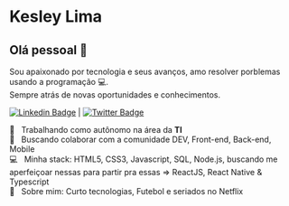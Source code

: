 # Kesley Lima

## Olá pessoal 👋
Sou apaixonado por tecnologia e seus avanços, amo resolver porblemas usando a programação :computer:.
<br/>Sempre atrás de novas oportunidades e conhecimentos.

[![Linkedin Badge](https://img.shields.io/badge/-KesleyLima-blue?style=flat-square&logo=Linkedin&logoColor=white&link=https://br.linkedin.com/in/kesley-de-lima-silva-9b248b174)](https://br.linkedin.com/in/kesley-de-lima-silva-9b248b174)
|
[![Twitter Badge](https://img.shields.io/badge/-@kesley_klima-blue?style=flat-square&logo=Twitter&logoColor=white&link=https://twitter.com/kesley_klima)](https://twitter.com/kesley_klima)

:rocket:  &nbsp; Trabalhando como autônomo na área da **TI**
<br/> :purple_heart: &nbsp; Buscando colaborar com a comunidade DEV, Front-end, Back-end, Mobile
<br/> :computer: &nbsp; Minha stack: HTML5, CSS3, Javascript, SQL, Node.js, buscando me aperfeiçoar nessas para partir pra essas => ReactJS, React Native & Typescript
<br/> 💬  &nbsp; Sobre mim: Curto tecnologias, Futebol e seriados no Netflix

